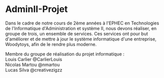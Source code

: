 # AdminII-Projet

Dans le cadre de notre cours de 2ème années à l'EPHEC en Technologies de l'Informatique d'Administration et système II, nous devons réaliser, en groupe de trois, un ensemble de services. Ces services ont pour but d'améliorer et de mettre à jour le système informatique d'une entreprise, Woodytoys, afin de le rendre plus moderne.<br>

Membre du groupe de réalisation du projet informatique :<br>
Louis Carlier @CarlierLouis <br>
Nicolas Martou @nmartou <br>
Lucas Silva @creativezigzz <br>
